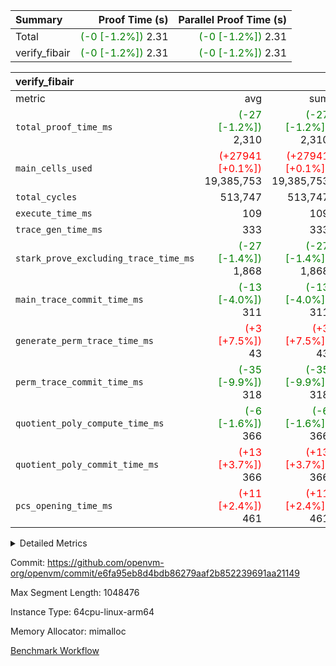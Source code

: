 | Summary | Proof Time (s) | Parallel Proof Time (s) |
|:---|---:|---:|
| Total | <span style='color: green'>(-0 [-1.2%])</span> 2.31 | <span style='color: green'>(-0 [-1.2%])</span> 2.31 |
| verify_fibair | <span style='color: green'>(-0 [-1.2%])</span> 2.31 | <span style='color: green'>(-0 [-1.2%])</span> 2.31 |


| verify_fibair |||||
|:---|---:|---:|---:|---:|
|metric|avg|sum|max|min|
| `total_proof_time_ms ` | <span style='color: green'>(-27 [-1.2%])</span> 2,310 | <span style='color: green'>(-27 [-1.2%])</span> 2,310 | <span style='color: green'>(-27 [-1.2%])</span> 2,310 | <span style='color: green'>(-27 [-1.2%])</span> 2,310 |
| `main_cells_used     ` | <span style='color: red'>(+27941 [+0.1%])</span> 19,385,753 | <span style='color: red'>(+27941 [+0.1%])</span> 19,385,753 | <span style='color: red'>(+27941 [+0.1%])</span> 19,385,753 | <span style='color: red'>(+27941 [+0.1%])</span> 19,385,753 |
| `total_cycles        ` |  513,747 |  513,747 |  513,747 |  513,747 |
| `execute_time_ms     ` |  109 |  109 |  109 |  109 |
| `trace_gen_time_ms   ` |  333 |  333 |  333 |  333 |
| `stark_prove_excluding_trace_time_ms` | <span style='color: green'>(-27 [-1.4%])</span> 1,868 | <span style='color: green'>(-27 [-1.4%])</span> 1,868 | <span style='color: green'>(-27 [-1.4%])</span> 1,868 | <span style='color: green'>(-27 [-1.4%])</span> 1,868 |
| `main_trace_commit_time_ms` | <span style='color: green'>(-13 [-4.0%])</span> 311 | <span style='color: green'>(-13 [-4.0%])</span> 311 | <span style='color: green'>(-13 [-4.0%])</span> 311 | <span style='color: green'>(-13 [-4.0%])</span> 311 |
| `generate_perm_trace_time_ms` | <span style='color: red'>(+3 [+7.5%])</span> 43 | <span style='color: red'>(+3 [+7.5%])</span> 43 | <span style='color: red'>(+3 [+7.5%])</span> 43 | <span style='color: red'>(+3 [+7.5%])</span> 43 |
| `perm_trace_commit_time_ms` | <span style='color: green'>(-35 [-9.9%])</span> 318 | <span style='color: green'>(-35 [-9.9%])</span> 318 | <span style='color: green'>(-35 [-9.9%])</span> 318 | <span style='color: green'>(-35 [-9.9%])</span> 318 |
| `quotient_poly_compute_time_ms` | <span style='color: green'>(-6 [-1.6%])</span> 366 | <span style='color: green'>(-6 [-1.6%])</span> 366 | <span style='color: green'>(-6 [-1.6%])</span> 366 | <span style='color: green'>(-6 [-1.6%])</span> 366 |
| `quotient_poly_commit_time_ms` | <span style='color: red'>(+13 [+3.7%])</span> 366 | <span style='color: red'>(+13 [+3.7%])</span> 366 | <span style='color: red'>(+13 [+3.7%])</span> 366 | <span style='color: red'>(+13 [+3.7%])</span> 366 |
| `pcs_opening_time_ms ` | <span style='color: red'>(+11 [+2.4%])</span> 461 | <span style='color: red'>(+11 [+2.4%])</span> 461 | <span style='color: red'>(+11 [+2.4%])</span> 461 | <span style='color: red'>(+11 [+2.4%])</span> 461 |



<details>
<summary>Detailed Metrics</summary>

|  | verify_program_compile_ms | total_cells | stark_prove_excluding_trace_time_ms | quotient_poly_compute_time_ms | quotient_poly_commit_time_ms | perm_trace_commit_time_ms | pcs_opening_time_ms | main_trace_commit_time_ms |
| --- | --- | --- | --- | --- | --- | --- | --- |
|  | 4 | 65,536 | 64 | 3 | 13 | 0 | 31 | 15 | 

| air_name | rows | quotient_deg | main_cols | interactions | constraints | cells |
| --- | --- | --- | --- | --- | --- | --- |
| AccessAdapterAir<2> |  | 4 |  | 5 | 12 |  | 
| AccessAdapterAir<4> |  | 4 |  | 5 | 12 |  | 
| AccessAdapterAir<8> |  | 4 |  | 5 | 12 |  | 
| FibonacciAir | 32,768 | 1 | 2 |  | 5 | 65,536 | 
| FriReducedOpeningAir |  | 4 |  | 35 | 59 |  | 
| NativePoseidon2Air<BabyBearParameters>, 1> |  | 4 |  | 176 | 590 |  | 
| PhantomAir |  | 4 |  | 3 | 4 |  | 
| ProgramAir |  | 1 |  | 1 | 4 |  | 
| VariableRangeCheckerAir |  | 1 |  | 1 | 4 |  | 
| VmAirWrapper<BranchNativeAdapterAir, BranchEqualCoreAir<1> |  | 2 |  | 11 | 23 |  | 
| VmAirWrapper<JalNativeAdapterAir, JalCoreAir> |  | 4 |  | 7 | 6 |  | 
| VmAirWrapper<NativeAdapterAir<2, 0>, PublicValuesCoreAir> |  | 4 |  | 11 | 22 |  | 
| VmAirWrapper<NativeAdapterAir<2, 1>, FieldArithmeticCoreAir> |  | 4 |  | 15 | 23 |  | 
| VmAirWrapper<NativeLoadStoreAdapterAir<1>, NativeLoadStoreCoreAir<1> |  | 4 |  | 15 | 20 |  | 
| VmAirWrapper<NativeLoadStoreAdapterAir<4>, NativeLoadStoreCoreAir<4> |  | 4 |  | 15 | 20 |  | 
| VmAirWrapper<NativeVectorizedAdapterAir<4>, FieldExtensionCoreAir> |  | 4 |  | 15 | 23 |  | 
| VmConnectorAir |  | 4 |  | 3 | 8 |  | 
| VolatileBoundaryAir |  | 4 |  | 4 | 16 |  | 

| group | trace_gen_time_ms | total_proof_time_ms | total_cycles | total_cells | stark_prove_excluding_trace_time_ms | quotient_poly_compute_time_ms | quotient_poly_commit_time_ms | perm_trace_commit_time_ms | pcs_opening_time_ms | main_trace_commit_time_ms | main_cells_used | generate_perm_trace_time_ms | execute_time_ms |
| --- | --- | --- | --- | --- | --- | --- | --- | --- | --- | --- | --- | --- | --- |
| verify_fibair | 333 | 2,310 | 513,747 | 50,178,200 | 1,868 | 366 | 366 | 318 | 461 | 311 | 19,385,753 | 43 | 109 | 

| group | air_name | rows | prep_cols | perm_cols | main_cols | cells |
| --- | --- | --- | --- | --- | --- | --- |
| verify_fibair | AccessAdapterAir<2> | 65,536 |  | 16 | 11 | 1,769,472 | 
| verify_fibair | AccessAdapterAir<4> | 32,768 |  | 16 | 13 | 950,272 | 
| verify_fibair | AccessAdapterAir<8> | 128 |  | 16 | 17 | 4,224 | 
| verify_fibair | FriReducedOpeningAir | 512 |  | 76 | 64 | 71,680 | 
| verify_fibair | NativePoseidon2Air<BabyBearParameters>, 1> | 16,384 |  | 356 | 399 | 12,369,920 | 
| verify_fibair | PhantomAir | 16,384 |  | 8 | 6 | 229,376 | 
| verify_fibair | ProgramAir | 8,192 |  | 8 | 10 | 147,456 | 
| verify_fibair | VariableRangeCheckerAir | 262,144 | 2 | 8 | 1 | 2,359,296 | 
| verify_fibair | VmAirWrapper<BranchNativeAdapterAir, BranchEqualCoreAir<1> | 131,072 |  | 28 | 23 | 6,684,672 | 
| verify_fibair | VmAirWrapper<JalNativeAdapterAir, JalCoreAir> | 16,384 |  | 12 | 10 | 360,448 | 
| verify_fibair | VmAirWrapper<NativeAdapterAir<2, 1>, FieldArithmeticCoreAir> | 262,144 |  | 20 | 30 | 13,107,200 | 
| verify_fibair | VmAirWrapper<NativeLoadStoreAdapterAir<1>, NativeLoadStoreCoreAir<1> | 131,072 |  | 36 | 25 | 7,995,392 | 
| verify_fibair | VmAirWrapper<NativeLoadStoreAdapterAir<4>, NativeLoadStoreCoreAir<4> | 16,384 |  | 36 | 34 | 1,146,880 | 
| verify_fibair | VmAirWrapper<NativeVectorizedAdapterAir<4>, FieldExtensionCoreAir> | 8,192 |  | 20 | 40 | 491,520 | 
| verify_fibair | VmConnectorAir | 2 | 1 | 8 | 4 | 24 | 
| verify_fibair | VolatileBoundaryAir | 131,072 |  | 8 | 11 | 2,490,368 | 

</details>


Commit: https://github.com/openvm-org/openvm/commit/e6fa95eb8d4bdb86279aaf2b852239691aa21149

Max Segment Length: 1048476

Instance Type: 64cpu-linux-arm64

Memory Allocator: mimalloc

[Benchmark Workflow](https://github.com/openvm-org/openvm/actions/runs/12936072689)
